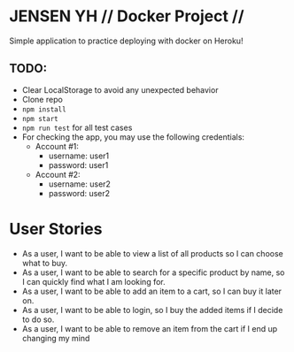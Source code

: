 # JENSEN YH // Docker Project //

Simple application to practice deploying with docker on Heroku!

## TODO:

- Clear LocalStorage to avoid any unexpected behavior
- Clone repo
- `npm install`
- `npm start`
- `npm run test` for all test cases
- For checking the app, you may use the following credentials:
  - Account #1:
    - username: user1
    - password: user1
  - Account #2:
    - username: user2
    - password: user2

# User Stories

- As a user, I want to be able to view a list of all products so I can choose what to buy.
- As a user, I want to be able to search for a specific product by name, so I can quickly find what I am looking for.
- As a user, I want to be able to add an item to a cart, so I can buy it later on.
- As a user, I want to be able to login, so I buy the added items if I decide to do so.
- As a user, I want to be able to remove an item from the cart if I end up changing my mind
